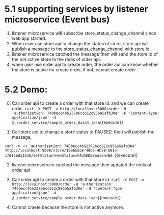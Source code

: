 # 5.1 supporting services by listener microservice (Event bus)

1. listener microservice will subscribe store_status_change_channel since web app started.
2. When user use store api to change the status of store, store api will publish a message to the store_status_change_channel with store id.
3. listener microservice catched the message then will send the store id of the not active store to the redis of order api.
4. when user use order api to create order, the order api can know whether the store is active for create order, if not, cannot create order.


# 5.2 Demo:

0. Call order api to create a order with that store id. and we can create order.
`curl -X POST -v http://localhost:5000/order -H 'authorization: 740becc4b623786cc812c956a5afb30e' -H 'Content-Type: application/json' -d @./order_service/sample_order_data3.json`{{execute}}


1. Call store api to change a store status to PAUSED, then will publish the message.

`curl -v -H 'authorization: 740becc4b623786cc812c956a5afb30e' http://localhost:5000/store/15e652b8-40b5-4b58-b01d-c7d15bd114d6/setStatus?newStatus=PAUSED&reason=NA `{{execute}}


2. listener microservice catched the message then updated the redis of order api


3. Call order api to create a order with that store id.
`curl -X POST -v http://localhost:5000/order -H 'authorization: 740becc4b623786cc812c956a5afb30e' -H 'Content-Type: application/json' -d @./order_service/sample_order_data.json`{{execute}}


4. Cannot craete because the store is not active anymore.
